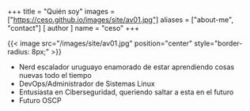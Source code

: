 +++
title = "Quién soy"
images = ["https://ceso.github.io/images/site/av01.jpg"]
aliases = ["about-me", "contact"]
[ author ]
  name = "ceso"
+++

{{< image src="/images/site/av01.jpg" position="center" style="border-radius: 8px;" >}}

* Nerd escalador uruguayo enamorado de estar aprendiendo cosas nuevas todo el tiempo
* DevOps/Administrador de Sistemas Linux
* Entusiasta en Ciberseguridad, queriendo saltar a esta en el futuro
* Futuro OSCP

